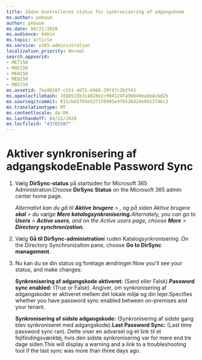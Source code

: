 ```yaml
---
title: Sådan kontrolleres status for synkronisering af adgangskode
ms.author: pebaum
author: pebaum
ms.date: 04/21/2020
ms.audience: Admin
ms.topic: article
ms.service: o365-administration
localization_priority: Normal
search.appverid:
- MET150
- MOE150
- MEW150
- MED150
- MBS150
ms.assetid: 7aa9628f-c551-4d73-b966-29f47c2b3f43
ms.openlocfilehash: 7ddb515b3c4820e2c904124fa96049eade4cbd2b
ms.sourcegitcommit: 631cbb5f03e5371f0995e976536d24e9d13746c3
ms.translationtype: MT
ms.contentlocale: da-DK
ms.lasthandoff: 04/22/2020
ms.locfileid: "43765587"
---
```

# <a name="enable-password-sync"></a><span data-ttu-id="4d25d-102">Aktiver synkronisering af adgangskode</span><span class="sxs-lookup"><span data-stu-id="4d25d-102">Enable Password Sync</span></span>

1.  <span data-ttu-id="4d25d-103">Vælg **DirSync-status** på startsiden for Microsoft 365 Administration.</span><span class="sxs-lookup"><span data-stu-id="4d25d-103">Choose **DirSync Status** on the Microsoft 365 admin center home page.</span></span> 
    
     <span data-ttu-id="4d25d-104">*Alternativt kan du gå til **Aktive** **brugere** \> , og på siden Aktive brugere **skal** \> du vælge **Mere katalogsynkronisering.***</span><span class="sxs-lookup"><span data-stu-id="4d25d-104">*Alternately, you can go to **Users** \> **Active users**, and on the Active users page, choose **More** \> **Directory synchronization.***</span></span> 
    
2. <span data-ttu-id="4d25d-105">Vælg **Gå til DirSync-administration**i ruden Katalogsynkronisering .</span><span class="sxs-lookup"><span data-stu-id="4d25d-105">On the Directory Synchronization pane, choose **Go to DirSync management**.</span></span> 
    
3. <span data-ttu-id="4d25d-106">Nu kan du se din status og foretage ændringer:</span><span class="sxs-lookup"><span data-stu-id="4d25d-106">Now you'll see your status, and make changes:</span></span>
    
    <span data-ttu-id="4d25d-107">**Synkronisering af adgangskode aktiveret:** (Sand eller Falsk).</span><span class="sxs-lookup"><span data-stu-id="4d25d-107">**Password sync enabled:** (True or False).</span></span> <span data-ttu-id="4d25d-108">Angiver, om synkronisering af adgangskoder er aktiveret mellem det lokale miljø og din lejer.</span><span class="sxs-lookup"><span data-stu-id="4d25d-108">Specifies whether you have password sync enabled between on-premises and your tenant.</span></span> 
    
    <span data-ttu-id="4d25d-109">**Synkronisering af sidste adgangskode:** (Synkronisering af sidste gang blev synkroniseret med adgangskode).</span><span class="sxs-lookup"><span data-stu-id="4d25d-109">**Last Password Sync:** (Last time password sync ran).</span></span> <span data-ttu-id="4d25d-110">Dette viser en advarsel og et link til et fejlfindingsværktøj, hvis den sidste synkronisering var for mere end tre dage siden.</span><span class="sxs-lookup"><span data-stu-id="4d25d-110">This will display a warning and a link to a troubleshooting tool if the last sync was more than three days ago.</span></span> 
    

